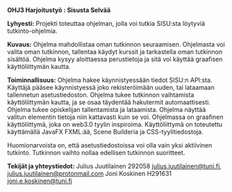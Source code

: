 **OHJ3 Harjoitustyö : Sisusta Selvää**

__Lyhyesti:__
Projekti toteuttaa ohjelman, jolla voi tutkia SISU:sta löytyviä tutkinto-ohjelmia. 

__Kuvaus:__
Ohjelma mahdollistaa oman tutkinnon seuraamisen. Ohjelmasta voi valita oman tutkinnon, tallentaa käydyt kurssit ja tarkastella oman tutkinnon sisältöä. Ohjelma kysyy aloittaessa perustietoja ja sitä voi käyttää graafisen käyttöliittymän kautta.

__Toiminnallisuus:__
Ohjelma hakee käynnistyessään tiedot SISU:n API:sta. Käyttäjä pääsee käynnistyessä joko rekisteröimään uuden, tai lataamaan tallennetun asetustiedoston.
Ohjelma tukee tutkinnon vaihtamista käyttöliittymän kautta, ja se osaa täydentää hakutermit automaattisesti. Ohjelma tukee opiskelijan tallentamista ja lataamista.
Ohjelma näyttää valitun elementin tietoja niin kattavasti kuin se voi.
Ohjelmassa on graafinen käyttöliittymä, joka on web3.0 tyylin inspiroima. Käyttöliittymä on toteutettu käyttämällä JavaFX FXML:ää, Scene Builderia ja CSS-tyylitiedostoja.

Huomionarvoista on, että asetustiedostoissa voi olla vain yksi aktiivinen tutkinto. Tutkinnon vaihto nollaa edellisen tutkinnon suoritteet.

__Tekijät ja yhteystiedot:__
Julius Juutilainen 292058 julius.juutilainen@tuni.fi, julius.juutilainen@protonmail.com
Joni Koskinen H291631 joni.e.koskinen@tuni.fi
